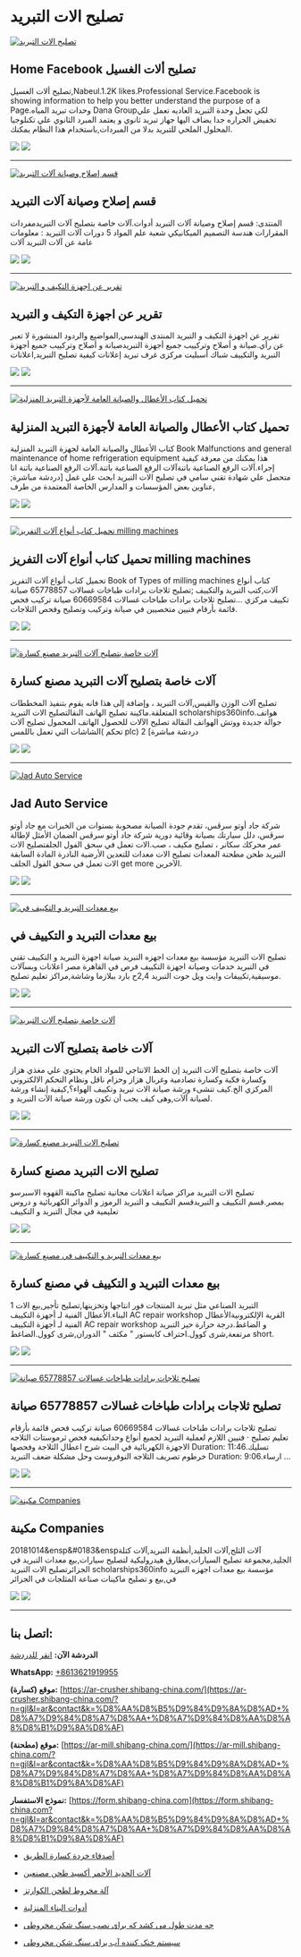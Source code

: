 # تصليح الات التبريد

<a href="https://swt.shibang-china.com/?n=gjl&l=ar&img&k=%D8%AA%D8%B5%D9%84%D9%8A%D8%AD+%D8%A7%D9%84%D8%A7%D8%AA+%D8%A7%D9%84%D8%AA%D8%A8%D8%B1%D9%8A%D8%AF" target="_blank">![تصليح الات التبريد](http://static.shibang-china.com/all-800x300/860.jpg)</a>

## ‫تصليح ألات الغسيل Home Facebook‬
‎تصليح ألات الغسيل‎,Nabeul.1.2K likes.Professional Service.Facebook is showing information to help you better understand the purpose of a Page.وحدات تبريد المياه Dana Groupلكي تجعل وحدة التبريد العاديه تعمل علي تخفيض الحراره جدا يضاف اليها جهاز تبريد ثانوي و يعتمد المبرد الثانوي علي تكنلوجيا المحلول الملحي للتبريد بدلا من المبردات,باستخدام هذا النظام يمكنك.


<a href="https://whatsapp.shibangsoft.com/WhatsApp.php" target="_blank" title="WhatsApp">![](http://static.shibang-china.com/icon/whatsapp.png)</a> <a href="https://swt.shibang-china.com/?n=gjl&l=ar&icon&k=%D8%AA%D8%B5%D9%84%D9%8A%D8%AD+%D8%A7%D9%84%D8%A7%D8%AA+%D8%A7%D9%84%D8%AA%D8%A8%D8%B1%D9%8A%D8%AF" target="_blank">![](http://static.shibang-china.com/icon/chat-ar.png)</a>

---

<a href="https://swt.shibang-china.com/?n=gjl&l=ar&img&k=%D8%AA%D8%B5%D9%84%D9%8A%D8%AD+%D8%A7%D9%84%D8%A7%D8%AA+%D8%A7%D9%84%D8%AA%D8%A8%D8%B1%D9%8A%D8%AF" target="_blank">![قسم إصلاح وصيانة آلات التبريد](http://static.shibang-china.com/all-800x300/1338.jpg)</a>

## قسم إصلاح وصيانة آلات التبريد
المنتدى: قسم إصلاح وصيانة آلات التبريد أدوات.آلات خاصة بتصليح آلات التبريدمفردات المقرارات هندسة التصميم الميكانيكي شعبة علم المواد 5 دورات آلات التبريد : معلومات عامة عن آلات التبريد آلات


<a href="https://whatsapp.shibangsoft.com/WhatsApp.php" target="_blank" title="WhatsApp">![](http://static.shibang-china.com/icon/whatsapp.png)</a> <a href="https://swt.shibang-china.com/?n=gjl&l=ar&icon&k=%D8%AA%D8%B5%D9%84%D9%8A%D8%AD+%D8%A7%D9%84%D8%A7%D8%AA+%D8%A7%D9%84%D8%AA%D8%A8%D8%B1%D9%8A%D8%AF" target="_blank">![](http://static.shibang-china.com/icon/chat-ar.png)</a>

---

<a href="https://swt.shibang-china.com/?n=gjl&l=ar&img&k=%D8%AA%D8%B5%D9%84%D9%8A%D8%AD+%D8%A7%D9%84%D8%A7%D8%AA+%D8%A7%D9%84%D8%AA%D8%A8%D8%B1%D9%8A%D8%AF" target="_blank">![تقرير عن اجهزة التكيف و التبريد](http://static.shibang-china.com/all-800x300/718.jpg)</a>

## تقرير عن اجهزة التكيف و التبريد
تقرير عن اجهزة التكيف و التبريد المنتدى الهندسي,المواضيع والردود المنشورة لا تعبر عن رأي.صيانة و أصلاح وتركييب جميع أجهزة التبريدصيانة و أصلاح وتركييب جميع أجهزة التبريد والتكييف شباك أسبليت مركزى غرف تبريد إعلانات کيفية تصليح التبريد,اعلانات


<a href="https://whatsapp.shibangsoft.com/WhatsApp.php" target="_blank" title="WhatsApp">![](http://static.shibang-china.com/icon/whatsapp.png)</a> <a href="https://swt.shibang-china.com/?n=gjl&l=ar&icon&k=%D8%AA%D8%B5%D9%84%D9%8A%D8%AD+%D8%A7%D9%84%D8%A7%D8%AA+%D8%A7%D9%84%D8%AA%D8%A8%D8%B1%D9%8A%D8%AF" target="_blank">![](http://static.shibang-china.com/icon/chat-ar.png)</a>

---

<a href="https://swt.shibang-china.com/?n=gjl&l=ar&img&k=%D8%AA%D8%B5%D9%84%D9%8A%D8%AD+%D8%A7%D9%84%D8%A7%D8%AA+%D8%A7%D9%84%D8%AA%D8%A8%D8%B1%D9%8A%D8%AF" target="_blank">![تحميل كتاب الأعطال والصيانة العامة لأجهزة التبريد المنزلية](http://static.shibang-china.com/all-800x300/1333.jpg)</a>

## تحميل كتاب الأعطال والصيانة العامة لأجهزة التبريد المنزلية
كتاب الأعطال والصيانة العامة لجهزة التبريد المنزلية Book Malfunctions and general maintenance of home refrigeration equipment هذا يمكنك من معرفة كيفية إجراء.آلات الرفع الصناعية باتنةآلات الرفع الصناعية باتنة.آلات الرفع الصناعية باتنة انا متحصل علي شهادة تقني سامي في تصليح الات التبريد ابحث علي غمل [دردشة مباشرة; عناوين بعض المؤسسات و المدارس الخاصة المعتمدة من طرف,


<a href="https://whatsapp.shibangsoft.com/WhatsApp.php" target="_blank" title="WhatsApp">![](http://static.shibang-china.com/icon/whatsapp.png)</a> <a href="https://swt.shibang-china.com/?n=gjl&l=ar&icon&k=%D8%AA%D8%B5%D9%84%D9%8A%D8%AD+%D8%A7%D9%84%D8%A7%D8%AA+%D8%A7%D9%84%D8%AA%D8%A8%D8%B1%D9%8A%D8%AF" target="_blank">![](http://static.shibang-china.com/icon/chat-ar.png)</a>

---

<a href="https://swt.shibang-china.com/?n=gjl&l=ar&img&k=%D8%AA%D8%B5%D9%84%D9%8A%D8%AD+%D8%A7%D9%84%D8%A7%D8%AA+%D8%A7%D9%84%D8%AA%D8%A8%D8%B1%D9%8A%D8%AF" target="_blank">![تحميل كتاب أنواع آلات التفريز milling machines](http://static.shibang-china.com/all-800x300/1083.jpg)</a>

## تحميل كتاب أنواع آلات التفريز milling machines
تحميل كتاب أنواع آلات التفريز Book of Types of milling machines كتاب أنواع آلات,كتب التبريد والتكييف ;تصليح ثلاجات برادات طباخات غسالات 65778857 صيانة تكييف مركزي …تصليح ثلاجات برادات طباخات غسالات 60669584 صيانة تركيب فحص قائمة بأرقام فنيين متخصيين في صيانة وتركيب وتصليح وفحص الثلاجات.


<a href="https://whatsapp.shibangsoft.com/WhatsApp.php" target="_blank" title="WhatsApp">![](http://static.shibang-china.com/icon/whatsapp.png)</a> <a href="https://swt.shibang-china.com/?n=gjl&l=ar&icon&k=%D8%AA%D8%B5%D9%84%D9%8A%D8%AD+%D8%A7%D9%84%D8%A7%D8%AA+%D8%A7%D9%84%D8%AA%D8%A8%D8%B1%D9%8A%D8%AF" target="_blank">![](http://static.shibang-china.com/icon/chat-ar.png)</a>

---

<a href="https://swt.shibang-china.com/?n=gjl&l=ar&img&k=%D8%AA%D8%B5%D9%84%D9%8A%D8%AD+%D8%A7%D9%84%D8%A7%D8%AA+%D8%A7%D9%84%D8%AA%D8%A8%D8%B1%D9%8A%D8%AF" target="_blank">![آلات خاصة بتصليح آلات التبريد مصنع كسارة](http://static.shibang-china.com/all-800x300/799.jpg)</a>

## آلات خاصة بتصليح آلات التبريد مصنع كسارة
تصليح آلات الوزن والقيس,آلات التبريد ، وإضافة إلى هذا فانه يقوم بتنفيذ المخططات المتعلقة.ماكينة تصليح الهاتف النقالتصليح الات التبريد scholarships360info.هواتف جوالة جديدة ووتش الهواتف النقالة تصليح الآلات للحصول الهاتف المحمول تصليح آلات الشاشات التي تعمل باللمس( تحكم plc) 2 [دردشة مباشرة


<a href="https://whatsapp.shibangsoft.com/WhatsApp.php" target="_blank" title="WhatsApp">![](http://static.shibang-china.com/icon/whatsapp.png)</a> <a href="https://swt.shibang-china.com/?n=gjl&l=ar&icon&k=%D8%AA%D8%B5%D9%84%D9%8A%D8%AD+%D8%A7%D9%84%D8%A7%D8%AA+%D8%A7%D9%84%D8%AA%D8%A8%D8%B1%D9%8A%D8%AF" target="_blank">![](http://static.shibang-china.com/icon/chat-ar.png)</a>

---

<a href="https://swt.shibang-china.com/?n=gjl&l=ar&img&k=%D8%AA%D8%B5%D9%84%D9%8A%D8%AD+%D8%A7%D9%84%D8%A7%D8%AA+%D8%A7%D9%84%D8%AA%D8%A8%D8%B1%D9%8A%D8%AF" target="_blank">![Jad Auto Service](http://static.shibang-china.com/all-800x300/200.jpg)</a>

## Jad Auto Service
شركة جاد أوتو سرڤس، تقدم جودة الصيانة مصحوبة بسنوات من الخبرات مع جاد أوتو سرڤس، دلل سيارتك بصيانة وقائية دورية شركة جاد أوتو سرڤس الضمان الأمثل لإطالة عمر محركك سكانر ، تصليح مكيف ، صب.الات تعمل في سحق الفول الجلفتصليح الات التبريد طحن مطحنة المعدات تصليح الات معدات للتعدين الأرضية النادرة المادة السابقة الات تعمل في سحق الفول الجلف get more الآخرين.


<a href="https://whatsapp.shibangsoft.com/WhatsApp.php" target="_blank" title="WhatsApp">![](http://static.shibang-china.com/icon/whatsapp.png)</a> <a href="https://swt.shibang-china.com/?n=gjl&l=ar&icon&k=%D8%AA%D8%B5%D9%84%D9%8A%D8%AD+%D8%A7%D9%84%D8%A7%D8%AA+%D8%A7%D9%84%D8%AA%D8%A8%D8%B1%D9%8A%D8%AF" target="_blank">![](http://static.shibang-china.com/icon/chat-ar.png)</a>

---

<a href="https://swt.shibang-china.com/?n=gjl&l=ar&img&k=%D8%AA%D8%B5%D9%84%D9%8A%D8%AD+%D8%A7%D9%84%D8%A7%D8%AA+%D8%A7%D9%84%D8%AA%D8%A8%D8%B1%D9%8A%D8%AF" target="_blank">![بيع معدات التبريد و التكييف في](http://static.shibang-china.com/all-800x300/1481.jpg)</a>

## بيع معدات التبريد و التكييف في
تصليح الات التبريد مؤسسة بيع معدات اجهزه التبريد صيانة اجهزة التبريد و التكييف تقني في التبريد خدمات وصيانة اجهزة التكييف فرص في القاهرة مصر اعلانات وبسآلات موسيقية,تكييفات وايت ويل حوت التبريد 2,4ح بارد ببلازما وشاشة,مراكز تعليم تصليح.


<a href="https://whatsapp.shibangsoft.com/WhatsApp.php" target="_blank" title="WhatsApp">![](http://static.shibang-china.com/icon/whatsapp.png)</a> <a href="https://swt.shibang-china.com/?n=gjl&l=ar&icon&k=%D8%AA%D8%B5%D9%84%D9%8A%D8%AD+%D8%A7%D9%84%D8%A7%D8%AA+%D8%A7%D9%84%D8%AA%D8%A8%D8%B1%D9%8A%D8%AF" target="_blank">![](http://static.shibang-china.com/icon/chat-ar.png)</a>

---

<a href="https://swt.shibang-china.com/?n=gjl&l=ar&img&k=%D8%AA%D8%B5%D9%84%D9%8A%D8%AD+%D8%A7%D9%84%D8%A7%D8%AA+%D8%A7%D9%84%D8%AA%D8%A8%D8%B1%D9%8A%D8%AF" target="_blank">![آلات خاصة بتصليح آلات التبريد](http://static.shibang-china.com/all-800x300/683.jpg)</a>

## آلات خاصة بتصليح آلات التبريد
آلات خاصة بتصليح آلات التبريد إن الخط الانتاجي للمواد الخام يحتوي علي مغذي هزاز وكسارة فكية وكسارة تصادمية وغربال هزاز وحزام ناقل ونظام التحكم الالكتروني المركزي الخ.كيف تنشىء ورشة صيانة الات تبريد وتكييف الهواء؟,كيفية إنشاء ورشة لصيانة آلآت,وهى كيف يجب أن تكون ورشة صيانة الآت التبريد و.


<a href="https://whatsapp.shibangsoft.com/WhatsApp.php" target="_blank" title="WhatsApp">![](http://static.shibang-china.com/icon/whatsapp.png)</a> <a href="https://swt.shibang-china.com/?n=gjl&l=ar&icon&k=%D8%AA%D8%B5%D9%84%D9%8A%D8%AD+%D8%A7%D9%84%D8%A7%D8%AA+%D8%A7%D9%84%D8%AA%D8%A8%D8%B1%D9%8A%D8%AF" target="_blank">![](http://static.shibang-china.com/icon/chat-ar.png)</a>

---

<a href="https://swt.shibang-china.com/?n=gjl&l=ar&img&k=%D8%AA%D8%B5%D9%84%D9%8A%D8%AD+%D8%A7%D9%84%D8%A7%D8%AA+%D8%A7%D9%84%D8%AA%D8%A8%D8%B1%D9%8A%D8%AF" target="_blank">![تصليح الات التبريد مصنع كسارة](http://static.shibang-china.com/all-800x300/1114.jpg)</a>

## تصليح الات التبريد مصنع كسارة
تصليح الات التبريد مراكز صيانة اعلانات مجانية تصليح ماكينة القهوه الاسبرسو بمصر.قسم التكييف و التبريدقسم التكييف و التبريد الرموز و الدوائر الكهربائية و دروس تعليمية في مجال التبريد و التكييف


<a href="https://whatsapp.shibangsoft.com/WhatsApp.php" target="_blank" title="WhatsApp">![](http://static.shibang-china.com/icon/whatsapp.png)</a> <a href="https://swt.shibang-china.com/?n=gjl&l=ar&icon&k=%D8%AA%D8%B5%D9%84%D9%8A%D8%AD+%D8%A7%D9%84%D8%A7%D8%AA+%D8%A7%D9%84%D8%AA%D8%A8%D8%B1%D9%8A%D8%AF" target="_blank">![](http://static.shibang-china.com/icon/chat-ar.png)</a>

---

<a href="https://swt.shibang-china.com/?n=gjl&l=ar&img&k=%D8%AA%D8%B5%D9%84%D9%8A%D8%AD+%D8%A7%D9%84%D8%A7%D8%AA+%D8%A7%D9%84%D8%AA%D8%A8%D8%B1%D9%8A%D8%AF" target="_blank">![بيع معدات التبريد و التكييف في مصنع كسارة](http://static.shibang-china.com/all-800x300/744.jpg)</a>

## بيع معدات التبريد و التكييف في مصنع كسارة
1 التبريد الصناعي مثل تبريد المنتجات فور انتاجها وتخزينها,تصليح تأجير,بيع الات البناء.الأعطال الفنية لـ أجهزة التكييف AC repair workshop القرية الإلكترونيةالأعطال الفنية لـ أجهزة التكييف AC repair workshop و الضاغط.درجة حرارة حيز التبريد مرتفعة,شرى كوول.احتراف كابستور " مكثف " الدوران,شرى كوول.الضاغط short.


<a href="https://whatsapp.shibangsoft.com/WhatsApp.php" target="_blank" title="WhatsApp">![](http://static.shibang-china.com/icon/whatsapp.png)</a> <a href="https://swt.shibang-china.com/?n=gjl&l=ar&icon&k=%D8%AA%D8%B5%D9%84%D9%8A%D8%AD+%D8%A7%D9%84%D8%A7%D8%AA+%D8%A7%D9%84%D8%AA%D8%A8%D8%B1%D9%8A%D8%AF" target="_blank">![](http://static.shibang-china.com/icon/chat-ar.png)</a>

---

<a href="https://swt.shibang-china.com/?n=gjl&l=ar&img&k=%D8%AA%D8%B5%D9%84%D9%8A%D8%AD+%D8%A7%D9%84%D8%A7%D8%AA+%D8%A7%D9%84%D8%AA%D8%A8%D8%B1%D9%8A%D8%AF" target="_blank">![تصليح ثلاجات برادات طباخات غسالات 65778857 صيانة](http://static.shibang-china.com/all-800x300/1128.jpg)</a>

## تصليح ثلاجات برادات طباخات غسالات 65778857 صيانة
تصليح ثلاجات برادات طباخات غسالات 60669584 صيانة تركيب فحص قائمة بأرقام فنيين اللازم لعملية التبريد لجميع أنواع وحدات‫كيفيه فحص ثرموستات الثلاجه‬‎&nbsp;&#0183;&#32;تعليم تصليح الاجهزة الكهربائية في البيت شرح اعطال الثلاجة وفحصها Duration: 11:46.تسليك خرطوم تصريف الثلاجه النوفروست وحل مشكلة ضعف التبريد Duration: 9:06.ارساء …


<a href="https://whatsapp.shibangsoft.com/WhatsApp.php" target="_blank" title="WhatsApp">![](http://static.shibang-china.com/icon/whatsapp.png)</a> <a href="https://swt.shibang-china.com/?n=gjl&l=ar&icon&k=%D8%AA%D8%B5%D9%84%D9%8A%D8%AD+%D8%A7%D9%84%D8%A7%D8%AA+%D8%A7%D9%84%D8%AA%D8%A8%D8%B1%D9%8A%D8%AF" target="_blank">![](http://static.shibang-china.com/icon/chat-ar.png)</a>

---

<a href="https://swt.shibang-china.com/?n=gjl&l=ar&img&k=%D8%AA%D8%B5%D9%84%D9%8A%D8%AD+%D8%A7%D9%84%D8%A7%D8%AA+%D8%A7%D9%84%D8%AA%D8%A8%D8%B1%D9%8A%D8%AF" target="_blank">![مكينة Companies](http://static.shibang-china.com/all-800x300/657.jpg)</a>

## مكينة Companies
20181014&ensp&#0183&enspآلات الثلج,آلات الجليد,أنظمة التبريد,آلات كتلة الجليد,مجموعة تصليح السيارات,مطارق هيدروليكية لتصليح سيارات,بيع معدات التبريد في الجزائرتصليح الات التبريد scholarships360info مؤسسة بيع معدات اجهزه التبريد في,بيع و تصليح ماكينات صناعة المثلجات في الجزائر


<a href="https://whatsapp.shibangsoft.com/WhatsApp.php" target="_blank" title="WhatsApp">![](http://static.shibang-china.com/icon/whatsapp.png)</a> <a href="https://swt.shibang-china.com/?n=gjl&l=ar&icon&k=%D8%AA%D8%B5%D9%84%D9%8A%D8%AD+%D8%A7%D9%84%D8%A7%D8%AA+%D8%A7%D9%84%D8%AA%D8%A8%D8%B1%D9%8A%D8%AF" target="_blank">![](http://static.shibang-china.com/icon/chat-ar.png)</a>

---
## اتصل بنا:

**الدردشة الآن:** [انقر للدردشة](https://swt.shibang-china.com?n=gjl&l=ar&contact&k=%D8%AA%D8%B5%D9%84%D9%8A%D8%AD+%D8%A7%D9%84%D8%A7%D8%AA+%D8%A7%D9%84%D8%AA%D8%A8%D8%B1%D9%8A%D8%AF)

**WhatsApp:**  [+8613621919955](https://whatsapp.shibangsoft.com/WhatsApp.php)

**موقع (كسارة):** [https://ar-crusher.shibang-china.com/](https://ar-crusher.shibang-china.com/?n=gjl&l=ar&contact&k=%D8%AA%D8%B5%D9%84%D9%8A%D8%AD+%D8%A7%D9%84%D8%A7%D8%AA+%D8%A7%D9%84%D8%AA%D8%A8%D8%B1%D9%8A%D8%AF)

**موقع (مطحنة):** [https://ar-mill.shibang-china.com/](https://ar-mill.shibang-china.com/?n=gjl&l=ar&contact&k=%D8%AA%D8%B5%D9%84%D9%8A%D8%AD+%D8%A7%D9%84%D8%A7%D8%AA+%D8%A7%D9%84%D8%AA%D8%A8%D8%B1%D9%8A%D8%AF)

**نموذج الاستفسار:** [https://form.shibang-china.com](https://form.shibang-china.com?n=gjl&l=ar&contact&k=%D8%AA%D8%B5%D9%84%D9%8A%D8%AD+%D8%A7%D9%84%D8%A7%D8%AA+%D8%A7%D9%84%D8%AA%D8%A8%D8%B1%D9%8A%D8%AF)

* [أصدقاء خردة كسارة الطريق](../37/%D8%A3%D8%B5%D8%AF%D9%82%D8%A7%D8%A1%20%D8%AE%D8%B1%D8%AF%D8%A9%20%D9%83%D8%B3%D8%A7%D8%B1%D8%A9%20%D8%A7%D9%84%D8%B7%D8%B1%D9%8A%D9%82.md)

* [آلات الحديد الأحمر أكسيد طحن مصنعين](../36/%D8%A2%D9%84%D8%A7%D8%AA%20%D8%A7%D9%84%D8%AD%D8%AF%D9%8A%D8%AF%20%D8%A7%D9%84%D8%A3%D8%AD%D9%85%D8%B1%20%D8%A3%D9%83%D8%B3%D9%8A%D8%AF%20%D8%B7%D8%AD%D9%86%20%D9%85%D8%B5%D9%86%D8%B9%D9%8A%D9%86.md)

* [آلة مخروط لطحن الكوارتز](../39/%D8%A2%D9%84%D8%A9%20%D9%85%D8%AE%D8%B1%D9%88%D8%B7%20%D9%84%D8%B7%D8%AD%D9%86%20%D8%A7%D9%84%D9%83%D9%88%D8%A7%D8%B1%D8%AA%D8%B2.md)

* [أدوات البناء المنزلية](../40/%D8%A3%D8%AF%D9%88%D8%A7%D8%AA%20%D8%A7%D9%84%D8%A8%D9%86%D8%A7%D8%A1%20%D8%A7%D9%84%D9%85%D9%86%D8%B2%D9%84%D9%8A%D8%A9.md)

* [چه مدت طول می کشد که برای نصب سنگ شکن مخروطی](../40/%DA%86%D9%87%20%D9%85%D8%AF%D8%AA%20%D8%B7%D9%88%D9%84%20%D9%85%DB%8C%20%DA%A9%D8%B4%D8%AF%20%DA%A9%D9%87%20%D8%A8%D8%B1%D8%A7%DB%8C%20%D9%86%D8%B5%D8%A8%20%D8%B3%D9%86%DA%AF%20%D8%B4%DA%A9%D9%86%20%D9%85%D8%AE%D8%B1%D9%88%D8%B7%DB%8C.md)

* [سیستم خنک کننده آب برای سنگ شکن مخروطی](../39/%D8%B3%DB%8C%D8%B3%D8%AA%D9%85%20%D8%AE%D9%86%DA%A9%20%DA%A9%D9%86%D9%86%D8%AF%D9%87%20%D8%A2%D8%A8%20%D8%A8%D8%B1%D8%A7%DB%8C%20%D8%B3%D9%86%DA%AF%20%D8%B4%DA%A9%D9%86%20%D9%85%D8%AE%D8%B1%D9%88%D8%B7%DB%8C.md)